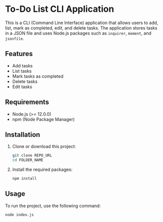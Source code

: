 # To-Do List CLI Application

This is a CLI (Command Line Interface) application that allows users to add, list, mark as completed, edit, and delete tasks. The application stores tasks in a JSON file and uses Node.js packages such as `inquirer`, `moment`, and `jsonfile`.

## Features

- Add tasks
- List tasks
- Mark tasks as completed
- Delete tasks
- Edit tasks

## Requirements

- Node.js (>= 12.0.0)
- npm (Node Package Manager)

## Installation

1. Clone or download this project:
    ```bash
    git clone REPO_URL
    cd FOLDER_NAME
    ```

2. Install the required packages:
    ```bash
    npm install
    ```

## Usage

To run the project, use the following command:
```bash
node index.js
